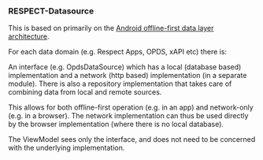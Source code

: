 ### RESPECT-Datasource

This is based on primarily on the [Android offline-first data layer architecture](https://developer.android.com/topic/architecture/data-layer/offline-first).

For each data domain (e.g. Respect Apps, OPDS, xAPI etc) there is:

An interface (e.g. OpdsDataSource) which has a local (database based) implementation and a
network (http based) implementation (in a separate module). There is also a repository implementation 
that takes care of combining data from local and remote sources.

This allows for both offline-first operation (e.g. in an app) and network-only (e.g. in a browser).
The network implementation can thus be used directly by the browser implementation (where there is
no local database).

The ViewModel sees only the interface, and does not need to be concerned with the underlying 
implementation.
